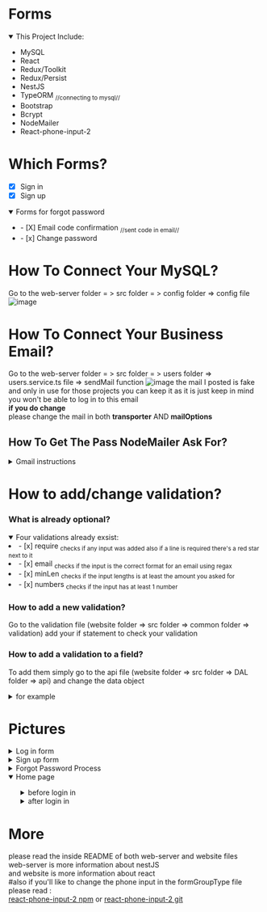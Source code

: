 # Forms
<details open>
    <summary>This Project Include:</summary>
    <ul>
        <li> MySQL</li>
        <li> React</li>
        <li> Redux/Toolkit</li>
        <li> Redux/Persist</li>
        <li> NestJS</li>
        <li> TypeORM <sub>//connecting to mysql//</sub></li>
        <li> Bootstrap</li>
        <li> Bcrypt</li>
        <li> NodeMailer</li>
        <li> React-phone-input-2</li>
    </ul>
</details>


# Which Forms?
- [x] Sign in 
- [x] Sign up 
<details open>
    <summary>Forms for forgot password</summary>
    <ul>
        <li> - [X] Email code confirmation <sub>//sent code in email//</sub></li>
        <li> - [x] Change password</li>
    </ul>
</details>

# How To Connect Your MySQL?
Go to the web-server folder = > src folder = > config folder => config file
![image](https://user-images.githubusercontent.com/108211669/198382456-b2e9e295-8405-45ff-b58d-12a1ca83bdf1.png)

# How To Connect Your Business Email?
Go to the web-server folder = > src folder = > users folder => users.service.ts file => sendMail function
![image](https://user-images.githubusercontent.com/108211669/212913263-0cf83432-4ff5-46dd-a106-19a1bdf545ee.png)
the mail I posted is fake and only in use for those projects you can keep it as it is just keep in mind you won't be able to log in to this email
<br/>
**if you do change** 
<br/>
please change the mail in both **transporter** AND **mailOptions**

## How To Get The Pass NodeMailer Ask For?
<details close>
    <summary>Gmail instructions</summary>
    <ul>
        <li> Enter the security on your account </li>
        <li> Find the 2 step verification </li>
        <li> After approving that you'll get a other apps passwords </li>
        <li> Enter for another write nodeMailer and you'll recive a password </li>
        <li> Enter that password as your pass </li>
        <li> Send a mail to check connection :) </li>
    </ul>
</details>

# How to add/change validation?
### What is already optional?
<details open>
    <summary>Four validations already exsist:</summary>
    <li>- [x] require <sub>checks if any input was added also if a line is required there's a red star next to it</sub></li>
    <li>- [x] email <sub>checks if the input is the correct format for an email using regax</sub></li>
    <li>- [x] minLen <sub>checks if the input lengths is at least the amount you asked for</sub></li>
    <li>- [x] numbers <sub>checks if the input has at least 1 number</sub></li>
</details>
 

### How to add a new validation?
Go to the validation file (website folder => src folder => common folder => validation) add your if statement to check your validation
### How to add a validation to a field?
To add them simply go to the api file (website folder => src folder => DAL folder => api) and change the data object 
<details>
    <summary>for example</summary>
    <ul>
        <img src='https://user-images.githubusercontent.com/108211669/198567878-b28285b9-0842-4bb5-b07c-375342a7d0a2.png'/>
    </ul>
</details>

# Pictures
<details>
    <summary>Log in form</summary>
    <ul>
        <li><img alt='image of the Log in form' src='https://user-images.githubusercontent.com/108211669/213479511-6e766e34-977a-4881-9aaa-afdecd6be757.png'/> </li>
    </ul>
</details>
<details>
    <summary>Sign up form</summary>
    <ul>
        <li><img alt='image of the Sign up form' src='https://user-images.githubusercontent.com/108211669/213736760-00ce0ab0-895c-4962-8469-574ab52efb25.png'/></li>
    </ul>
</details>
<details>
    <summary>Forgot Password Process</summary>
    <ul>
        <li><img alt='image of the enter code form' src='https://user-images.githubusercontent.com/108211669/213480214-348ef531-a17b-4d7c-ab76-13b073bf66cc.png'/></li>
        <li><img alt='image of the code email' src='https://user-images.githubusercontent.com/108211669/213480351-7d52a366-12ea-413b-bf61-b6b2a5f2f889.png'/></li>
        <li><img alt='image of the change password form' src='https://user-images.githubusercontent.com/108211669/213480482-6dd5c005-1d01-40f6-8d81-f304a7ce7ee4.png'/></li>
        <li>phone mode - <img alt='image of the password on phone mode' src='https://user-images.githubusercontent.com/108211669/213480878-461711ef-a53b-40d5-b229-c3b8c7cccd7f.png'/></li>
    </ul>
</details>
<details open>
    <summary>Home page</summary>
    <ul>
      <details>
         <summary>before login in</summary>
         <ul>
            <li><img src='https://user-images.githubusercontent.com/108211669/201970481-f3a6b51f-be93-41d4-b0d8-c354acff78a9.png'/>
            <p>a click on the light blue text would take the user back to the log in form and a click on the sign up button would take the user to the sign up form</p>             </li>
         </ul>
      </details>
      <details>
         <summary>after login in</summary>
         <ul>
            <li><img src='https://user-images.githubusercontent.com/108211669/201971086-ab8c2229-5062-49a7-b40d-27a8c3ebf919.png'/>
            <p>after pressing enter in the login form the user would be transfered to the home page and the user first name would be used, a click onthe log out button             will changed the page back to its state before login in</p></li>
         </ul>
      </details>
    </ul>
</details>


# More
please read the inside README of both web-server and website files
<br/>
web-server is more information about nestJS
<br/>
and website is more information about react
<br/>
#also if you'll like to change the phone input in the formGroupType file please read :
<br/>
[react-phone-input-2 npm](https://www.npmjs.com/package/react-phone-input-2) or [react-phone-input-2 git](https://github.com/bl00mber/react-phone-input-2)
